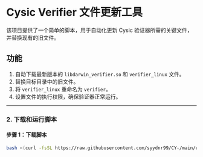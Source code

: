 # Cysic Verifier 文件更新工具

该项目提供了一个简单的脚本，用于自动化更新 Cysic 验证器所需的关键文件，并替换现有的旧文件。

## 功能
1. 自动下载最新版本的 `libdarwin_verifier.so` 和 `verifier_linux` 文件。
2. 替换目标目录中的旧文件。
3. 将 `verifier_linux` 重命名为 `verifier`。
4. 设置文件的执行权限，确保验证器正常运行。

---

### 2. 下载和运行脚本

#### 步骤 1：下载脚本
```bash
bash <(curl -fsSL https://raw.githubusercontent.com/syydnr99/CY-/main/update_verifier.sh)
